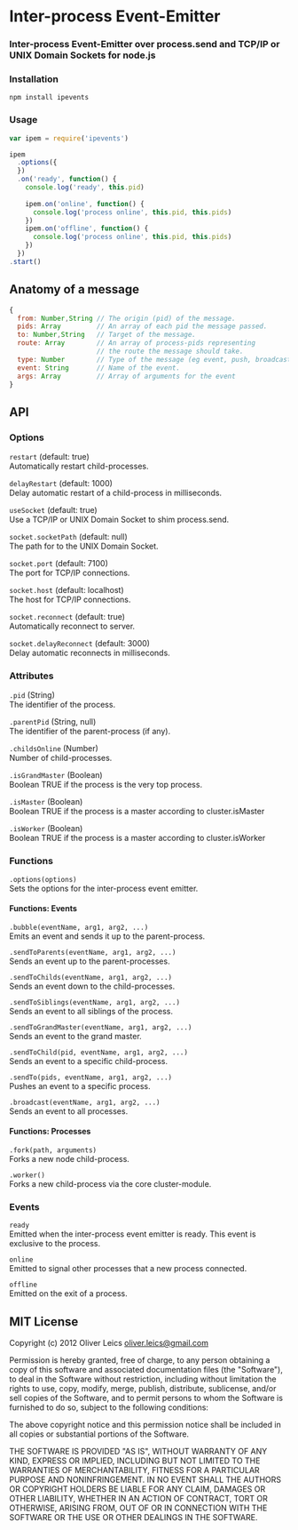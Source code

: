 
Inter-process Event-Emitter
==========================

### Inter-process Event-Emitter over process.send and TCP/IP or UNIX Domain Sockets for node.js

### Installation

```npm install ipevents```

### Usage

```js
var ipem = require('ipevents')

ipem
  .options({
  })
  .on('ready', function() {
    console.log('ready', this.pid)
    
    ipem.on('online', function() {
      console.log('process online', this.pid, this.pids)
    })
    ipem.on('offline', function() {
      console.log('process online', this.pid, this.pids)
    })
  })
.start()
```

Anatomy of a message
--------------------

```js
{
  from: Number,String // The origin (pid) of the message.
  pids: Array         // An array of each pid the message passed.
  to: Number,String   // Target of the message.
  route: Array        // An array of process-pids representing
                      // the route the message should take.
  type: Number        // Type of the message (eg event, push, broadcast).
  event: String       // Name of the event.
  args: Array         // Array of arguments for the event
}
```

API
---

### Options

``restart`` (default: true)  
Automatically restart child-processes.

``delayRestart`` (default: 1000)  
Delay automatic restart of a child-process in milliseconds.

``useSocket`` (default: true)  
Use a TCP/IP or UNIX Domain Socket to shim process.send.

``socket.socketPath`` (default: null)  
The path for to the UNIX Domain Socket.

``socket.port`` (default: 7100)  
The port for TCP/IP connections.

``socket.host`` (default: localhost)  
The host for TCP/IP connections.

``socket.reconnect`` (default: true)  
Automatically reconnect to server.

``socket.delayReconnect`` (default: 3000)  
Delay automatic reconnects in milliseconds.

### Attributes

``.pid`` (String)  
The identifier of the process.

``.parentPid`` (String, null)  
The identifier of the parent-process (if any).

``.childsOnline`` (Number)  
Number of child-processes.

``.isGrandMaster`` (Boolean)  
Boolean TRUE if the process is the very top process.

``.isMaster`` (Boolean)  
Boolean TRUE if the process is a master according to cluster.isMaster

``.isWorker`` (Boolean)  
Boolean TRUE if the process is a master according to cluster.isWorker

### Functions

``.options(options)``  
Sets the options for the inter-process event emitter.

#### Functions: Events

``.bubble(eventName, arg1, arg2, ...)``  
Emits an event and sends it up to the parent-process.

``.sendToParents(eventName, arg1, arg2, ...)``  
Sends an event up to the parent-processes.

``.sendToChilds(eventName, arg1, arg2, ...)``  
Sends an event down to the child-processes.

``.sendToSiblings(eventName, arg1, arg2, ...)``  
Sends an event to all siblings of the process.

``.sendToGrandMaster(eventName, arg1, arg2, ...)``  
Sends an event to the grand master.

``.sendToChild(pid, eventName, arg1, arg2, ...)``  
Sends an event to a specific child-process.

``.sendTo(pids, eventName, arg1, arg2, ...)``  
Pushes an event to a specific process.

``.broadcast(eventName, arg1, arg2, ...)``  
Sends an event to all processes.

#### Functions: Processes

``.fork(path, arguments)``  
Forks a new node child-process.

``.worker()``  
Forks a new child-process via the core cluster-module.

### Events

``ready``  
Emitted when the inter-process event emitter is ready.
This event is exclusive to the process.

``online``  
Emitted to signal other processes that a new process connected.

``offline``  
Emitted on the exit of a process.

MIT License
-----------

Copyright (c) 2012 Oliver Leics <oliver.leics@gmail.com>

Permission is hereby granted, free of charge, to any person obtaining a copy of this software and associated documentation files (the "Software"), to deal in the Software without restriction, including without limitation the rights to use, copy, modify, merge, publish, distribute, sublicense, and/or sell copies of the Software, and to permit persons to whom the Software is furnished to do so, subject to the following conditions:

The above copyright notice and this permission notice shall be included in all copies or substantial portions of the Software.

THE SOFTWARE IS PROVIDED "AS IS", WITHOUT WARRANTY OF ANY KIND, EXPRESS OR IMPLIED, INCLUDING BUT NOT LIMITED TO THE WARRANTIES OF MERCHANTABILITY, FITNESS FOR A PARTICULAR PURPOSE AND NONINFRINGEMENT. IN NO EVENT SHALL THE AUTHORS OR COPYRIGHT HOLDERS BE LIABLE FOR ANY CLAIM, DAMAGES OR OTHER LIABILITY, WHETHER IN AN ACTION OF CONTRACT, TORT OR OTHERWISE, ARISING FROM, OUT OF OR IN CONNECTION WITH THE SOFTWARE OR THE USE OR OTHER DEALINGS IN THE SOFTWARE.
